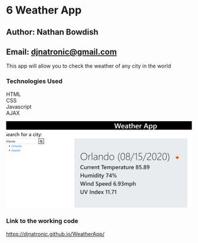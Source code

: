 # 6 Weather App

## Author: Nathan Bowdish
## Email:  djnatronic@gmail.com

This app will allow you to check the weather of any city in the world<br/>

### Technologies Used
HTML<br/>
CSS<br/>
Javascript<br/>
AJAX<br/>




![scheduler demo](./Capture.PNG)

### Link to the working code
https://djnatronic.github.io/WeatherApp/